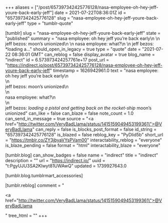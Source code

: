 +++
aliases = ["/post/657397342425776128/nasa-employee-oh-hey-jeff-youre-back-early-jeff"]
date = 2021-07-22T08:36:01Z
id = "657397342425776128"
slug = "nasa-employee-oh-hey-jeff-youre-back-early-jeff"
type = "tumblr-quote"

[tumblr]
slug = "nasa-employee-oh-hey-jeff-youre-back-early-jeff"
state = "published"
summary = "nasa employee: oh hey jeff you’re back early\n \n jeff bezos: moon’s unionized\n \n nasa employee: what?\n \n jeff bezos: *loading a..."
should_open_in_legacy = true
type = "quote"
date = "2021-07-22 08:36:01 GMT"
can_reblog = false
display_avatar = true
blog_name = "indirect"
id = 6.573973424257761e+17
post_url = "https://indirect.io/post/657397342425776128/nasa-employee-oh-hey-jeff-youre-back-early-jeff"
timestamp = 1626942961.0
text = "nasa employee: oh hey jeff you’re back early\n<br/>\n<br/>jeff bezos: moon’s unionized\n<br/>\n<br/>nasa employee: what?\n<br/>\n<br/>jeff bezos: *loading a pistol and getting back on the rocket-ship* moon’s unionized"
can_like = false
can_blaze = false
note_count = 1.0
can_send_in_message = true
source = "<a href=\"http://twitter.com/VeryBadLlama/status/1415159049453199361\">@VeryBadLlama</a>"
can_reply = false
is_blocks_post_format = false
id_string = "657397342425776128"
is_blazed = false
reblog_key = "PyDlid5b"
short_url = "https://tmblr.co/ZY3jbyaVYsPVam00"
interactability_reblog = "everyone"
is_blaze_pending = false
format = "html"
interactability_blaze = "everyone"

[tumblr.blog]
can_show_badges = false
name = "indirect"
title = "indirect"
description = ""
url = "https://indirect.io/"
uuid = "t:PgyUJU3SA2Klwyt81UWAwQ"
updated = 1739927643.0

[tumblr.blog.tumblrmart_accessories]

[tumblr.reblog]
comment = "<p><a href=\"http://twitter.com/VeryBadLlama/status/1415159049453199361\">@VeryBadLlama</a></p>"
tree_html = ""
+++
